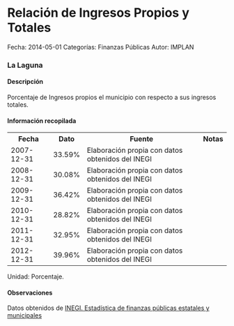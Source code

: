 Relación de Ingresos Propios y Totales
=====

Fecha: 2014-05-01
Categorías: Finanzas Públicas
Autor: IMPLAN

### La Laguna

#### Descripción

Porcentaje de Ingresos propios el municipio con respecto a sus ingresos totales.

#### Información recopilada

<table class="table table-hover table-bordered">
  <tr><th>Fecha</th><th>Dato</th><th>Fuente</th><th>Notas</th></tr>
  <tr><td>2007-12-31</td><td>33.59%</td><td>Elaboración propia con datos obtenidos del INEGI</td><td></td></tr>
  <tr><td>2008-12-31</td><td>30.08%</td><td>Elaboración propia con datos obtenidos del INEGI</td><td></td></tr>
  <tr><td>2009-12-31</td><td>36.42%</td><td>Elaboración propia con datos obtenidos del INEGI</td><td></td></tr>
  <tr><td>2010-12-31</td><td>28.82%</td><td>Elaboración propia con datos obtenidos del INEGI</td><td></td></tr>
  <tr><td>2011-12-31</td><td>32.95%</td><td>Elaboración propia con datos obtenidos del INEGI</td><td></td></tr>
  <tr><td>2012-12-31</td><td>39.96%</td><td>Elaboración propia con datos obtenidos del INEGI</td><td></td></tr>
</table>

Unidad: Porcentaje.

#### Observaciones

Datos obtenidos de [INEGI. Estadística de finanzas públicas estatales y municipales](http://www.inegi.org.mx/sistemas/olap/Proyectos/bd/continuas/finanzaspublicas/FPMun.asp?s=est&c=11289&proy=efipem_fmun)
